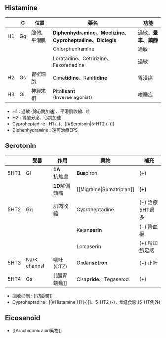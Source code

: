 ## Histamine
|     | G   | 位置     | 藥名                                                    | 功能           |
| --- | --- | ------ | ----------------------------------------------------- | ------------ |
| H1  | Gq  | 腺體、平滑肌 | **Diphenhydramine、Meclizine、Cyproheptadine、Diclegis** | 過敏、**暈車、鎮靜** |
|     |     |        | Chlorpheniramine                                      | 過敏           |
|     |     |        | Loratadine、Cetririzine、Fexofenadine                   | 過敏           |
| H2  | Gs  | 胃壁細胞   | Cime**tidine**、Rani**tidine**                         | 胃潰瘍          |
| H3  | Gi  | 神經末梢   | Pito**lisant** <br>(Inverse agonist)                  | 嗜睡症          |
- H1 : 過敏 (除心跳加速)、平滑肌收縮、吐
- H2 : 胃酸分泌、心跳加速
- Cyproheptadine : H1 (-)、[[#Serotonin|5-HT2 (-)]]
- Diphenhydramine : 還可治療EPS
## Serotonin
|      | 受器         | 作用       | 藥物           | 補充            |
|------|--------------|------------|----------------|-----------------|
| 5HT1 | Gi           | **1A**<br>抗焦慮   | **Bus**piron       | (+)             |
|      |              | **1D**解偏頭痛 | [[Migraine\|Sumatriptan]]    | **(+)**             |
| 5HT2 | Gq           | 肌肉收縮   | Cyproheptadine | (-) 治療5HT過多 |
|      |              |           | Ketan**serin**      | (-) 降血壓      |
|      |              |           | Lorcaserin      | (+) 增加飽足感  |
| 5HT3 | Na/K channel | 嘔吐(CTZ)  | Ondan**setron**    | (-) 止吐        |
| 5HT4 | Gs           | [[腸胃蠕動]]   | Cisa**pride**、Tegaserod      | (+)             |
- 回收抑制 : [[抗憂鬱]]
- Cyproheptadine : [[#Histamine|H1 (-)]]、5-HT2 (-)，增進食慾 (5-HT例外)
## Eicosanoid
- [[Arachidonic acid藥物]]
